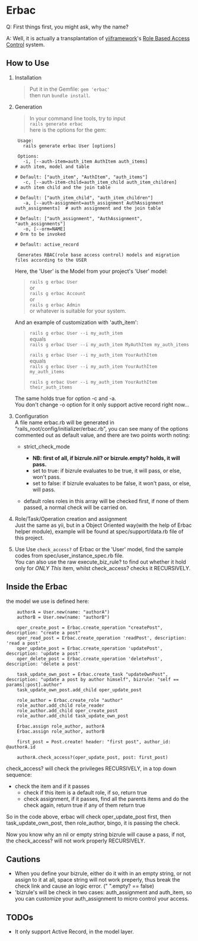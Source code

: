 # Erbac

Q: First things first, you might ask, why the name?

A: Well, it is actually a transplantation of [yiiframework][yii]'s [Role Based Access Control][yii-rbac] system.

[yii]: http://www.yiiframework.com/
[yii-rbac]: http://www.yiiframework.com/doc/guide/1.1/en/topics.auth#role-based-access-control

## How to Use
1. Installation  
	> Put it in the Gemfile:
	> ```gem 'erbac'```  
	> then run 
	> ```bundle install```.

2. Generation  
	> In your command line tools, try to input  
	> ```rails generate erbac```  
	> here is the options for the gem:
	
		Usage:
		  rails generate erbac User [options]
		
		Options:
		  -i, [--auth-item=auth_item AuthItem auth_items]                          # auth item, model and table
		                                                                           # Default: ["auth_item", "AuthItem", "auth_items"]
		  -c, [--auth-item-child=auth_item_child auth_item_children]               # auth item child and the join table
		                                                                           # Default: ["auth_item_child", "auth_item_children"]
		  -a, [--auth-assignment=auth_assignment AuthAssignment auth_assignments]  # auth assignment and the join table
		                                                                           # Default: ["auth_assignment", "AuthAssignment", "auth_assignments"]
		  -o, [--orm=NAME]                                                         # Orm to be invoked
		                                                                           # Default: active_record
		
		Generates RBAC(role base access control) models and migration files according to the USER

	Here, the 'User' is the Model from your project's 'User' model:
	> ``` rails g erbac User ```  
	> or  
	> ``` rails g erbac Account ```  
	> or  
	> ``` rails g erbac Admin ```  
	> or whatever is suitable for your system.
	
	And an example of customization with 'auth\_item':  
	> ``` rails g erbac User --i my_auth_item ```  
	> equals  
	> ``` rails g erbac User --i my_auth_item MyAuthItem my_auth_items ```  
	> 
	> ``` rails g erbac User --i my_auth_item YourAuthItem ```  
	> equals  
	> ``` rails g erbac User --i my_auth_item YourAuthItem my_auth_items ```
	> 
	> ``` rails g erbac User --i my_auth_item YourAuthItem their_auth_items ```
	
	The same holds true for option -c and -a.  
	You don't change -o option for it only support active record right now...

3. Configuration  
	A file name erbac.rb will be generated in "rails_root/config/initializer/erbac.rb", you can see many of the options commented out as default value, and there are two points worth noting:
	* strict\_check\_mode  
		* __NB: first of all, if bizrule.nil? or bizrule.empty? holds, it will pass.__
		* set to true: if bizrule evaluates to be true, it will pass, or else, won't pass. 
		* set to false: if bizrule evaluates to be false, it won't pass, or else, will pass.

	* default roles
		roles in this array will be checked first, if none of them passed, a normal check will be carried on.

4. Role/Task/Operation creation and assignment  
	Just the same as yii, but in a Object Oriented way(with the help of Erbac helper module), example will be found at spec/support/data.rb file of this project.

5. Use
	Use ``` check_access? ``` of Erbac or the 'User' model, find the sample codes from spec/user\_instance\_spec.rb file.  
	You can also use the raw execute\_biz\_rule? to find out whether it hold only for _ONLY This_ item, whilst check\_access? checks it RECURSIVELY.
	

## Inside the Erbac ##
the model we use is defined here:

		authorA = User.new(name: "authorA")
		authorB = User.new(name: "authorB")

		oper_create_post = Erbac.create_operation "createPost", description: "create a post"
		oper_read_post = Erbac.create_operation 'readPost', description: 'read a post'
		oper_update_post = Erbac.create_operation 'updatePost', description: 'update a post'
		oper_delete_post = Erbac.create_operation 'deletePost', description: 'delete a post'
		
		task_update_own_post = Erbac.create_task "updateOwnPost", description: "update a post by author himself", bizrule: "self == params[:post].author"
		task_update_own_post.add_child oper_update_post

		role_author = Erbac.create_role "author"
		role_author.add_child role_reader
		role_author.add_child oper_create_post
		role_author.add_child task_update_own_post

		Erbac.assign role_author, authorA
		Erbac.assign role_author, authorB

		first_post = Post.create! header: "first post", author_id: @authorA.id

		authorA.check_access?(oper_update_post, post: first_post)
		
		

check_access? will check the privileges RECURSIVELY, in a top down sequence:

* check the item and if it passes
	* check if this item is a default role, if so, return true
	* check assignment, if it passes, find all the parents items and do the check again, return true if any of them return true

So in the code above, erbac will check oper_update_post first, then task\_update\_own\_post, then role\_author, bingo, it is passing the check.

Now you know why an nil or empty string bizrule will cause a pass, if not, the check_access? will not work properly RECURSIVELY.

## Cautions ##

* When you define your bizrule, either do it with in an empty string, or not assign to it at all, space string will not work preperly, thus break the check link and cause an logic error.  (" ".empty? == false)
* 'bizrule's will be check in two cases: auth\_assignment and auth\_item, so you can customize your auth_assignment to micro control your access.

## TODOs ##
* It only support Active Record, in the model layer.


